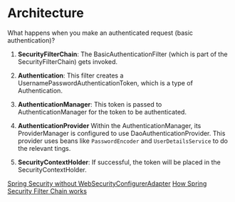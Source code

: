 # Architecture

What happens when you make an authenticated request (basic authentication)?

1. **SecurityFilterChain**: The BasicAuthenticationFilter (which is part of the SecurityFilterChain) gets invoked.

2. **Authentication**: This filter creates a UsernamePasswordAuthenticationToken, which is a type of Authentication.

3. **AuthenticationManager**: This token is passed to AuthenticationManager for the token to be authenticated.

4. **AuthenticationProvider** Within the AuthenticationManager, its ProviderManager is configured to use DaoAuthenticationProvider. This provider uses beans like `PasswordEncoder` and `UserDetailsService` to do the relevant tings.

5. **SecurityContextHolder**: If successful, the token will be placed in the SecurityContextHolder.

[Spring Security without WebSecurityConfigurerAdapter](https://reflectoring.io/spring-security/)
[How Spring Security Filter Chain works](https://stackoverflow.com/questions/41480102/how-spring-security-filter-chain-works)
